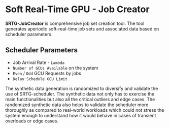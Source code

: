 # Soft Real-Time GPU - Job Creator

**SRTG-JobCreator** is comprehensive job set creation tool. The tool generates aperiodic soft-real-time job sets and associated data based on scheduler parameters.

## Scheduler Parameters 
* Job Arrival Rate - `Lambda` 
* `Number of GCUs Available` on the system
* `Even` / `Odd` GCU Requests by jobs
* `Delay Schedule GCU Limit`

The synthetic data generation is randomized to diversify and validate the use of SRTG-scheduler. The synthetic data not only has to exercise the main functionalities but also all the critical outliers and edge cases. The randomized synthetic data also helps to validate the scheduler more thoroughly as compared to real-world workloads which could not stress the system enough to understand how it would behave in cases of transient overloads or edge cases.
